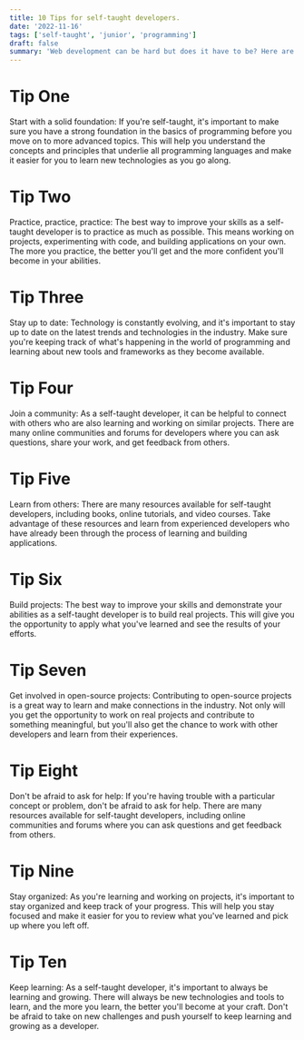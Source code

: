```yaml
---
title: 10 Tips for self-taught developers.
date: '2022-11-16'
tags: ['self-taught', 'junior', 'programming']
draft: false
summary: 'Web development can be hard but does it have to be? Here are my 10 tips for self-taught web developers.'
---
```


# Tip One

Start with a solid foundation: If you're self-taught, it's important to make sure you have a strong foundation in the basics of programming before you move on to more advanced topics. This will help you understand the concepts and principles that underlie all programming languages and make it easier for you to learn new technologies as you go along.

# Tip Two

Practice, practice, practice: The best way to improve your skills as a self-taught developer is to practice as much as possible. This means working on projects, experimenting with code, and building applications on your own. The more you practice, the better you'll get and the more confident you'll become in your abilities.

# Tip Three

Stay up to date: Technology is constantly evolving, and it's important to stay up to date on the latest trends and technologies in the industry. Make sure you're keeping track of what's happening in the world of programming and learning about new tools and frameworks as they become available.

# Tip Four

Join a community: As a self-taught developer, it can be helpful to connect with others who are also learning and working on similar projects. There are many online communities and forums for developers where you can ask questions, share your work, and get feedback from others.

# Tip Five

Learn from others: There are many resources available for self-taught developers, including books, online tutorials, and video courses. Take advantage of these resources and learn from experienced developers who have already been through the process of learning and building applications.

# Tip Six

Build projects: The best way to improve your skills and demonstrate your abilities as a self-taught developer is to build real projects. This will give you the opportunity to apply what you've learned and see the results of your efforts.

# Tip Seven

Get involved in open-source projects: Contributing to open-source projects is a great way to learn and make connections in the industry. Not only will you get the opportunity to work on real projects and contribute to something meaningful, but you'll also get the chance to work with other developers and learn from their experiences.

# Tip Eight

Don't be afraid to ask for help: If you're having trouble with a particular concept or problem, don't be afraid to ask for help. There are many resources available for self-taught developers, including online communities and forums where you can ask questions and get feedback from others.

# Tip Nine

Stay organized: As you're learning and working on projects, it's important to stay organized and keep track of your progress. This will help you stay focused and make it easier for you to review what you've learned and pick up where you left off.

# Tip Ten

Keep learning: As a self-taught developer, it's important to always be learning and growing. There will always be new technologies and tools to learn, and the more you learn, the better you'll become at your craft. Don't be afraid to take on new challenges and push yourself to keep learning and growing as a developer.
